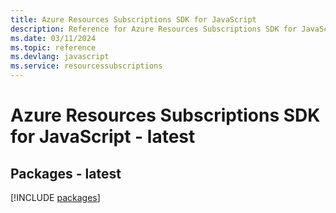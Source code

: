 ```yaml
---
title: Azure Resources Subscriptions SDK for JavaScript
description: Reference for Azure Resources Subscriptions SDK for JavaScript
ms.date: 03/11/2024
ms.topic: reference
ms.devlang: javascript
ms.service: resourcessubscriptions
---
```

# Azure Resources Subscriptions SDK for JavaScript - latest
## Packages - latest
[!INCLUDE [packages](resources-subscriptions-index.md)]